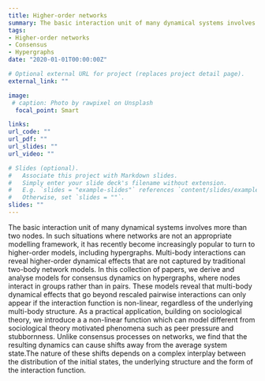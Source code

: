 ```yaml
---
title: Higher-order networks
summary: The basic interaction unit of many dynamical systems involves more than two nodes. In such situations where networks are not an appropriate modelling framework, it has recently become increasingly popular to turn to higher-order models. In this collection of papers, we derive and analyse  models for consensus dynamics on hypergraphs, where nodes interact in groups rather than in pairs.
tags:
- Higher-order networks
- Consensus
- Hypergraphs
date: "2020-01-01T00:00:00Z"

# Optional external URL for project (replaces project detail page).
external_link: ""

image:
 # caption: Photo by rawpixel on Unsplash
  focal_point: Smart

links:
url_code: ""
url_pdf: ""
url_slides: ""
url_video: ""

# Slides (optional).
#   Associate this project with Markdown slides.
#   Simply enter your slide deck's filename without extension.
#   E.g. `slides = "example-slides"` references `content/slides/example-slides.md`.
#   Otherwise, set `slides = ""`.
slides: ""
---
```


The basic interaction unit of many dynamical systems involves more than two nodes. In such situations where networks are not an appropriate modelling framework, it has recently become increasingly popular to turn to higher-order models, including hypergraphs. Multi-body interactions can reveal higher-order dynamical effects that are not captured by traditional two-body network models. In this collection of papers, we derive and analyse  models for consensus dynamics on hypergraphs, where nodes interact in groups rather than in pairs. These models reveal that  multi-body dynamical effects that go beyond rescaled pairwise interactions can only appear if the interaction function is non-linear, regardless of the underlying multi-body structure. As a practical application, building on sociological theory, we introduce a a non-linear function which can model different from sociological theory motivated phenomena such as peer pressure and stubbornness. Unlike consensus processes on networks, we find that the resulting dynamics can cause shifts away from the average system state.The nature of these shifts depends on a complex interplay between the distribution of the initial states, the underlying structure and the form of the interaction function.